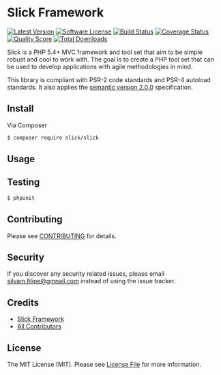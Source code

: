 # Slick Framework

[![Latest Version](https://img.shields.io/github/release/slickframework/slick.svg?style=flat-square)](https://github.com/slickframework/slick/releases)
[![Software License](https://img.shields.io/badge/license-MIT-brightgreen.svg?style=flat-square)](LICENSE.md)
[![Build Status](https://img.shields.io/travis/slickframework/slick/master.svg?style=flat-square)](https://travis-ci.org/slickframework/slick)
[![Coverage Status](https://img.shields.io/scrutinizer/coverage/g/slickframework/slick.svg?style=flat-square)](https://scrutinizer-ci.com/g/slickframework/slick/code-structure)
[![Quality Score](https://img.shields.io/scrutinizer/g/slickframework/slick.svg?style=flat-square)](https://scrutinizer-ci.com/g/slickframework/slick)
[![Total Downloads](https://img.shields.io/packagist/dt/slick/slick.svg?style=flat-square)](https://packagist.org/packages/slick/slick)

Slick is a PHP 5.4+ MVC framework and tool set that aim to be simple robust and cool to work with.
The goal is to create a PHP tool set that can be used to develop applications with agile methodologies in mind.

This library is compliant with PSR-2 code standards and PSR-4 autoload standards. It
also applies the [semantic version 2.0.0](http://semver.org) specification.

## Install

Via Composer

``` bash
$ composer require slick/slick
```

## Usage



## Testing

``` bash
$ phpunit
```

## Contributing

Please see [CONTRIBUTING](CONTRIBUTING.md) for details.

## Security

If you discover any security related issues, please email silvam.filipe@gmnail.com instead of using the issue tracker.

## Credits

- [Slick Framework](https://github.com/slickframework)
- [All Contributors](../../contributors)

## License

The MIT License (MIT). Please see [License File](LICENSE.md) for more information.